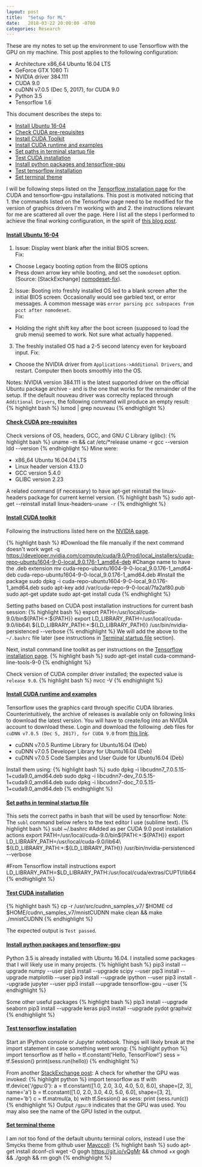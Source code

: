```yaml
---
layout: post
title:  "Setup for ML"
date:   2018-03-22 20:00:00 -0700
categories: Research
---
```

These are my notes to set up the environment to use Tensorflow with the GPU on my machine. This post applies to the following configuration:
- Architecture x86_64 Ubuntu 16.04 LTS
- GeForce GTX 1080 Ti
- NVIDIA driver 384.111
- CUDA 9.0
- cuDNN v7.0.5 (Dec 5, 2017), for CUDA 9.0
- Python 3.5
- Tensorflow 1.6

This document describes the steps to:
- [Install Ubuntu 16-04](#install-ubuntu-16-04)
- [Check CUDA pre-requisites](#check-cuda-pre-requisites)
- [Install CUDA Toolkit](#install-cuda-toolkit)
- [Install CUDA runtime and examples](#install-cuda-runtime-and-examples)
- [Set paths in terminal startup file](#set-paths-in-terminal-startup-file)
- [Test CUDA installation](#test-cuda-installation)
- [Install python packages and tensorflow-gpu](#install-python-packages-and-tensorflow-gpu)
- [Test tensorflow installation](#test-tensorflow-installation)
- [Set terminal theme](#set-terminal-theme)

I will be following steps listed on the [Tensorflow installation page][install-tensorflow] for the CUDA and tensorflow-gpu installations. This post is motivated noticing that 1. the commands listed on the Tensorflow page need to be modified for the version of graphics drivers I'm working with and 2. the instructions relevant for me are scattered all over the page. Here I list all the steps I performed to achieve the final working configuration, in the spirit of [this blog post][config-outline]. 

#### <a href="#install-ubuntu-16-04">Install Ubuntu 16-04</a>

1. Issue: Display went blank after the initial BIOS screen. <br>
Fix: 
- Choose Legacy booting option from the BIOS options
- Press down arrow key while booting, and set the `nomodeset` option. (Source: [StackExchange] [nomodeset-fix]).

2. Issue: Booting into freshly installed OS led to a blank screen after the initial BIOS screen. Occasionally would see garbled text, or error messages. A common message was `error parsing pcc subspaces from pcct after nomodeset`. <br>
Fix:
- Holding the right shift key after the boot screen (supposed to load the grub menu) seemed to work. Not sure what actually happened.

3. The freshly installed OS had a 2-5 second latency even for keyboard input. 
Fix: 
 - Choose the NVIDIA driver from `Applications->Additional Drivers`, and restart. Computer then boots smoothly into the OS.

Notes: NVIDIA version 384.111 is the latest supported driver on the official Ubuntu package archive - and is the one that works for the remainder of the setup. If the default nouveau driver was correclty replaced through `Additional Drivers`, the following command will produce an empty result:
{% highlight bash %}
lsmod | grep nouveau
{% endhighlight %}

#### <a href="#check-cuda-pre-requisites">Check CUDA pre-requisites</a>
Check versions of OS, headers, GCC, and GNU C Library (glibc):
{% highlight bash %}
uname -m && cat /etc/*release
uname -r
gcc --version
ldd --version
{% endhighlight %}
Mine were:
- x86_64 Ubuntu 16.04.04 LTS
- Linux header version 4.13.0
- GCC version 5.4.0
- GLIBC version 2.23

A related command (if necessary) to have apt-get reinstall the linux-headers package for current kernel version.
{% highlight bash %}
sudo apt-get --reinstall install linux-headers-`uname -r`
{% endhighlight %}

#### <a href="#install-cuda-toolkit">Install CUDA toolkit</a>
Following the instructions listed here on the [NVIDIA page][install-cuda-toolkit]. 

{% highlight bash %}
#Download the file manually if the next command doesn't work
wget -q https://developer.nvidia.com/compute/cuda/9.0/Prod/local_installers/cuda-repo-ubuntu1604-9-0-local_9.0.176-1_amd64-deb
#Change name to have the .deb extension
mv cuda-repo-ubuntu1604-9-0-local_9.0.176-1_amd64-deb cuda-repo-ubuntu1604-9-0-local_9.0.176-1_amd64.deb
#Install the package
sudo dpkg -i cuda-repo-ubuntu1604-9-0-local_9.0.176-1_amd64.deb
sudo apt-key add /var/cuda-repo-9-0-local/7fa2af80.pub
sudo apt-get update
sudo apt-get install cuda
{% endhighlight %}

Setting paths based on CUDA post installation instructions for current bash session:
{% highlight bash %}
export PATH=/usr/local/cuda-9.0/bin${PATH:+:${PATH}}
export LD_LIBRARY_PATH=/usr/local/cuda-9.0/lib64\ ${LD_LIBRARY_PATH:+:${LD_LIBRARY_PATH}}
/usr/bin/nvidia-persistenced --verbose
{% endhighlight %}
We will add the above to the `~/.bashrc` file later (see instructions in [Terminal startup file](#set-paths-in-terminal-startup-file) section).

Next, install command line toolkit as per instructions on the [Tensorflow installation page][install-tensorflow].
{% highlight bash %}
sudo apt-get install cuda-command-line-tools-9-0
{% endhighlight %}

Check version of CUDA compiler driver installed; the expected value is `release 9.0`.
{% highlight bash %}
nvcc -V
{% endhighlight %}

#### <a href="#install-cuda-runtime-and-examples">Install CUDA runtime and examples</a>
Tensorflow uses the graphics card through specific CUDA libraries. Counterintuitively, the archive of releases is available only on following links to download the latest version. You will have to create/log into an NVIDIA account to download these. Login and download the following .deb files for `cuDNN v7.0.5 (Dec 5, 2017), for CUDA 9.0` from [this link][download-cuDNN].
- cuDNN v7.0.5 Runtime Library for Ubuntu16.04 (Deb)
- cuDNN v7.0.5 Developer Library for Ubuntu16.04 (Deb)
- cuDNN v7.0.5 Code Samples and User Guide for Ubuntu16.04 (Deb)

Install them using:
{% highlight bash %}
sudo dpkg -i libcudnn7_7.0.5.15-1+cuda9.0_amd64.deb
sudo dpkg -i libcudnn7-dev_7.0.5.15-1+cuda9.0_amd64.deb
sudo dpkg -i libcudnn7-doc_7.0.5.15-1+cuda9.0_amd64.deb
{% endhighlight %}

#### <a href="#set-paths-in-terminal-startup-file">Set paths in terminal startup file</a>
This sets the correct paths in bash that will be used by tensorflow:
Note: The `subl` command below refers to the text editor I use (sublime text). 
{% highlight bash %}
subl ~/.bashrc
#Added as per CUDA 9.0 post installation actions
export PATH=/usr/local/cuda-9.0/bin${PATH:+:${PATH}}
export LD_LIBRARY_PATH=/usr/local/cuda-9.0/lib64\ ${LD_LIBRARY_PATH:+:${LD_LIBRARY_PATH}}
/usr/bin/nvidia-persistenced --verbose

#From Tensorflow install instructions
export LD_LIBRARY_PATH=$LD_LIBRARY_PATH:/usr/local/cuda/extras/CUPTI/lib64
{% endhighlight %}

#### <a href="#test-cuda-installation">Test CUDA installation</a> 
{% highlight bash %}
cp -r /usr/src/cudnn_samples_v7/ $HOME
cd  $HOME/cudnn_samples_v7/mnistCUDNN
make clean && make
./mnistCUDNN
{% endhighlight %}

The expected output is `Test passed`.

#### <a href="#install-python-packages-and-tensorflow-gpu">Install python packages and tensorflow-gpu</a>
Python 3.5 is already installed with Ubuntu 16.04. I installed some packages that I will likely use in many projects.
{% highlight bash %}
pip3 install --upgrade numpy --user
pip3 install --upgrade scipy --user
pip3 install --upgrade matplotlib --user
pip3 install --upgrade ipython --user
pip3 install --upgrade jupyter --user
pip3 install --upgrade tensorflow-gpu --user
{% endhighlight %}

Some other useful packages
{% highlight bash %}
pip3 install --upgrade seaborn
pip3 install --upgrade keras
pip3 install --upgrade pydot graphviz
{% endhighlight %}

#### <a href="#test-tensorflow-installation">Test tensorflow installation</a>
Start an IPython console or Jupyter notebook. Things will likely break at the import statement in case something went wrong:
{% highlight python %}
import tensorflow as tf
hello = tf.constant('Hello, TensorFlow!')
sess = tf.Session()
print(sess.run(hello))
{% endhighlight %}

From another [StackExchange post][check-tensorflow-gpu]: A check for whether the GPU was invoked:
{% highlight python %}
import tensorflow as tf
with tf.device('/gpu:0'):
    a = tf.constant([1.0, 2.0, 3.0, 4.0, 5.0, 6.0], shape=[2, 3], name='a')
    b = tf.constant([1.0, 2.0, 3.0, 4.0, 5.0, 6.0], shape=[3, 2], name='b')
    c = tf.matmul(a, b)
with tf.Session() as sess:
    print (sess.run(c))
{% endhighlight %}
Output `/gpu:0` indicates that the GPU was used. You may also see the name of the GPU listed in the output.

#### <a href="#set-terminal-theme">Set terminal theme</a>
I am not too fond of the default ubuntu terminal colors, instead I use the Smycks theme from github user [Mayccoll][term-theme]:
{% highlight bash %}
sudo apt-get install dconf-cli
wget -O gogh https://git.io/vQgMr && chmod +x gogh && ./gogh && rm gogh
{% endhighlight %}

[nomodeset-fix]: https://askubuntu.com/questions/162075/my-computer-boots-to-a-black-screen-what-options-do-i-have-to-fix-it/162076#162076
[config-outline]: http://www.python36.com/install-tensorflow141-gpu/
[install-tensorflow]: https://www.tensorflow.org/install/install_linux
[install-cuda-toolkit]: http://docs.nvidia.com/cuda/cuda-installation-guide-linux/index.html
[download-cuDNN]: https://developer.nvidia.com/rdp/cudnn-download
[check-tensorflow-gpu]: https://stackoverflow.com/questions/38009682/how-to-tell-if-tensorflow-is-using-gpu-acceleration-from-inside-python-shell 
[term-theme]: https://github.com/Mayccoll/Gogh